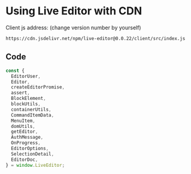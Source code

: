 # Using Live Editor with CDN

Client js address: (change version number by yourself)

```
https://cdn.jsdelivr.net/npm/live-editor@0.0.22/client/src/index.js
```

## Code

```js
const {
  EditorUser,
  Editor,
  createEditorPromise,
  assert,
  BlockElement,
  blockUtils,
  containerUtils,
  CommandItemData,
  MenuItem,
  domUtils,
  getEditor,
  AuthMessage,
  OnProgress,
  EditorOptions,
  SelectionDetail,
  EditorDoc,
} = window.LiveEditor;
```
